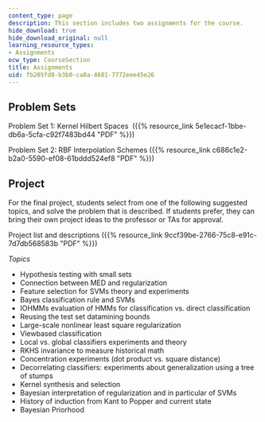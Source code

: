 ```yaml
---
content_type: page
description: This section includes two assignments for the course.
hide_download: true
hide_download_original: null
learning_resource_types:
- Assignments
ocw_type: CourseSection
title: Assignments
uid: fb205fd8-b3b0-ca8a-4681-7772eee45e26
---
```


Problem Sets
------------

Problem Set 1: Kernel Hilbert Spaces  ({{% resource_link 5e1ecacf-1bbe-db6a-5cfa-c92f7483bd44 "PDF" %}})

Problem Set 2: RBF Interpolation Schemes ({{% resource_link c686c1e2-b2a0-5590-ef08-61bddd524ef8 "PDF" %}})

Project
-------

For the final project, students select from one of the following suggested topics, and solve the problem that is described. If students prefer, they can bring their own project ideas to the professor or TAs for approval.

Project list and descriptions ({{% resource_link 9ccf39be-2766-75c8-e91c-7d7db568583b "PDF" %}})

_Topics_

*   Hypothesis testing with small sets
*   Connection between MED and regularization
*   Feature selection for SVMs theory and experiments
*   Bayes classification rule and SVMs
*   IOHMMs evaluation of HMMs for classification vs. direct classification
*   Reusing the test set datamining bounds
*   Large-scale nonlinear least square regularization
*   Viewbased classification
*   Local vs. global classifiers experiments and theory
*   RKHS invariance to measure historical math
*   Concentration experiments (dot product vs. square distance)
*   Decorrelating classifiers: experiments about generalization using a tree of stumps
*   Kernel synthesis and selection
*   Bayesian interpretation of regularization and in particular of SVMs
*   History of induction from Kant to Popper and current state
*   Bayesian Priorhood